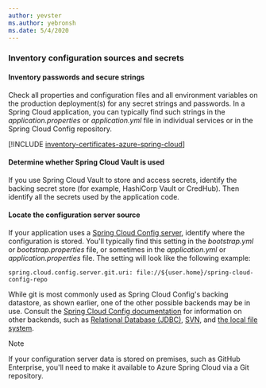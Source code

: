```yaml
---
author: yevster
ms.author: yebronsh
ms.date: 5/4/2020
---
```


### Inventory configuration sources and secrets

#### Inventory passwords and secure strings

Check all properties and configuration files and all environment variables on the production deployment(s) for any secret strings and passwords. In a Spring Cloud application, you can typically find such strings in the *application.properties* or *application.yml* file in individual services or in the Spring Cloud Config repository.

[!INCLUDE [inventory-certificates-azure-spring-cloud](inventory-certificates-azure-spring-cloud.md)]

#### Determine whether Spring Cloud Vault is used

If you use Spring Cloud Vault to store and access secrets, identify the backing secret store (for example, HashiCorp Vault or CredHub). Then identify all the secrets used by the application code.

#### Locate the configuration server source

If your application uses a [Spring Cloud Config server](https://cloud.spring.io/spring-cloud-config/reference/html/#_spring_cloud_config_server), identify where the configuration is stored. You'll typically find this setting in the *bootstrap.yml* or *bootstrap.properties* file, or sometimes in the *application.yml* or *application.properties* file. The setting will look like the following example:

```properties
spring.cloud.config.server.git.uri: file://${user.home}/spring-cloud-config-repo
```

While git is most commonly used as Spring Cloud Config's backing datastore, as shown earlier, one of the other possible backends may be in use. Consult the [Spring Cloud Config documentation](https://cloud.spring.io/spring-cloud-config/reference/html/#_environment_repository) for information on other backends, such as [Relational Database (JDBC)](https://cloud.spring.io/spring-cloud-config/reference/html/#_jdbc_backend), [SVN](https://cloud.spring.io/spring-cloud-config/reference/html/#_version_control_backend_filesystem_use), and [the local file system](https://cloud.spring.io/spring-cloud-config/reference/html/#_file_system_backend).

> [!NOTE]
> If your configuration server data is stored on premises, such as GitHub Enterprise, you'll need to make it available to Azure Spring Cloud via a Git repository.
